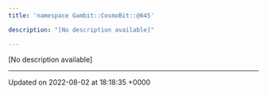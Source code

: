 ```yaml
---
title: 'namespace Gambit::CosmoBit::@645'

description: "[No description available]"

---
```







[No description available]






-------------------------------

Updated on 2022-08-02 at 18:18:35 +0000
